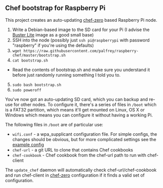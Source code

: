 Chef bootstrap for Raspberry Pi
-------------------------------

This project creates an auto-updating [chef-zero](https://www.chef.io/blog/2013/10/31/chef-client-z-from-zero-to-chef-in-8-5-seconds/) based Raspberry Pi node.

1. Write a Debian-based image to the SD card for your Pi (I advise the [Buster Lite](https://www.raspberrypi.org/downloads/raspbian/) image as a good small base)
2. SSH into the node (possibly just `ssh pi@raspberrypi` with password "raspberry" if you're using the defaults)
3. `wget https://raw.githubusercontent.com/palfrey/raspberry-chef/master/bootstrap.sh`
4. `cat bootstrap.sh`
  * Read the contents of bootstrap.sh and make sure you understand it before just randomly running something I told you to.
5. `sudo bash bootstrap.sh`
6. `sudo poweroff`

You've now got an auto-updating SD card, which you can backup and re-use for other nodes. To configure it, there's a series of files in `/boot` which is a FAT32 partition, which means it'll get mounted on Linux, OS X or Windows which means you can configure it without having a working Pi.

The following files in `/boot` are of particular use:
* `wifi.conf` - a wpa_supplicant configuration file. For simple configs, the changes should be obvious, but for more complicated settings see the [example config](http://w1.fi/cgit/hostap/plain/wpa_supplicant/wpa_supplicant.conf)
* `chef-url` - a git URL to clone that contains Chef cookbooks
* `chef-cookbook` - Chef cookbook from the chef-url path to run with chef-client

The `update_chef` daemon will automatically check chef-url/chef-cookbook and run chef-client in [chef-zero](https://www.chef.io/blog/2013/10/31/chef-client-z-from-zero-to-chef-in-8-5-seconds/) configuration if it finds a valid set of configuration.
